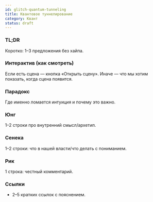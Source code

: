 ```yaml
---
id: glitch-quantum-tunneling
title: Квантовое туннелирование
category: Квант
status: draft
---
```


### TL;DR

Коротко: 1–3 предложения без хайпа.

### Интерактив (как смотреть)

Если есть сцена — кнопка «Открыть сцену». Иначе — что мы хотим показать, когда сцена появится.

### Парадокс

Где именно ломается интуиция и почему это важно.

### Юнг

1–2 строки про внутренний смысл/архетип.

### Сенека

1–2 строки: что в нашей власти/что делать с пониманием.

### Рик

1 строка: честный комментарий.

### Ссылки

- 2–5 кратких ссылок с пояснением.
